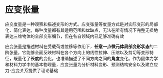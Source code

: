 # 应变张量

<span class="gray-text">
应变度量是一种观察和描述变形的方式。应变张量等度量方式是对实际变形的局部化、简化表达，每种度量都有其适用范围和优缺点，无法在所有情况下完整无损地表达三维物体的全部变形细节，但在各自领域内已足够准确有效
</span>


应变张量是描述材料在受载荷或位移等作用下，**任意一点微元体局部变形状态**的二阶张量。它能够全面反映材料在各个方向上的线性拉伸、压缩以及剪切等变形特征，既量化了**长度**的变化，也准确描述了不同方向之间的**角度**变化。作为固体力学和材料力学中的基本物理量，应变张量为分析材料变形、预测结构安全以及建立应力-应变关系提供了理论基础